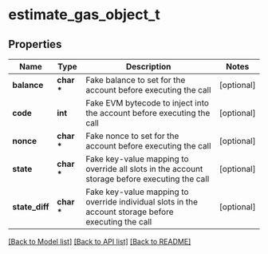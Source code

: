 # estimate_gas_object_t

## Properties
Name | Type | Description | Notes
------------ | ------------- | ------------- | -------------
**balance** | **char \*** | Fake balance to set for the account before executing the call | [optional] 
**code** | **int** | Fake EVM bytecode to inject into the account before executing the call | [optional] 
**nonce** | **char \*** | Fake nonce to set for the account before executing the call | [optional] 
**state** | **char \*** | Fake key-value mapping to override all slots in the account storage before executing the call | [optional] 
**state_diff** | **char \*** | Fake key-value mapping to override individual slots in the account storage before executing the call | [optional] 

[[Back to Model list]](../README.md#documentation-for-models) [[Back to API list]](../README.md#documentation-for-api-endpoints) [[Back to README]](../README.md)


